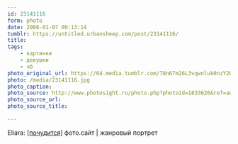 ```yaml
---
id: 23141116
form: photo
date: 2008-01-07 00:13:14
tumblr: https://untitled.urbansheep.com/post/23141116/
title:
tags:
    - картинки
    - девушки
    - чб
photo_original_url: https://64.media.tumblr.com/78n67m26L3vqwnluk0nzY2Uj_1280.jpg
photo: /media/23141116.jpg
photo_caption: 
photo_source: http://www.photosight.ru/photo.php?photoid=1833626&ref=author
photo_source_url:
photo_source_title:

---
```


<p>Eliara: <a href="http://www.photosight.ru/photo.php?photoid=1833626&amp;ref=author">[почудится]</a> фото.сайт | жанровый портрет</p>

